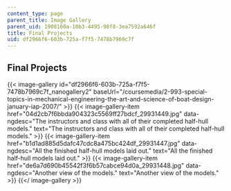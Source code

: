 ```yaml
---
content_type: page
parent_title: Image Gallery
parent_uid: 1908160a-10b3-4495-98f8-3ea7592a646f
title: Final Projects
uid: df2966f6-603b-725a-f7f5-7478b7969c7f
---
```


Final Projects
--------------
{{< image-gallery id="df2966f6-603b-725a-f7f5-7478b7969c7f_nanogallery2" baseUrl="/coursemedia/2-993-special-topics-in-mechanical-engineering-the-art-and-science-of-boat-design-january-iap-2007/" >}}
{{< image-gallery-item href="04d2cb7f6bbda904323c5569ff27bdcf_29931449.jpg" data-ngdesc="The instructors and class with all of their completed half-hull models." text="The instructors and class with all of their completed half-hull models." >}}
{{< image-gallery-item href="b1d1ad885d5dafc47cdc8a475bc424df_29931447.jpg" data-ngdesc="All the finished half-hull models laid out." text="All the finished half-hull models laid out." >}}
{{< image-gallery-item href="de6a7d690b45542f3f6b57cabce94d0a_29931448.jpg" data-ngdesc="Another view of the models." text="Another view of the models." >}}
{{</ image-gallery >}}